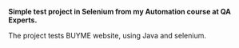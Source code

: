 **Simple test project in Selenium from my Automation course at QA Experts.**

The project tests BUYME website, using Java and selenium.
